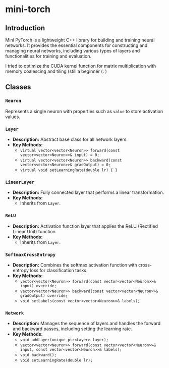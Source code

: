 # mini-torch

## Introduction

Mini PyTorch is a lightweight C++ library for building and training neural networks. It provides the essential components for constructing and managing neural networks, including various types of layers and functionalities for training and evaluation.

I tried to optimize the CUDA kernel function for matrix multiplication with memory coalescing and tiling (still a beginner (: )

## Classes

### `Neuron`

Represents a single neuron with properties such as `value` to store activation values.

### `Layer`

- **Description:** Abstract base class for all network layers.
- **Key Methods:**
  - `virtual vector<vector<Neuron>> forward(const vector<vector<Neuron>>& input) = 0;`
  - `virtual vector<vector<Neuron>> backward(const vector<vector<Neuron>>& gradOutput) = 0;`
  - `virtual void setLearningRate(double lr) { }`

### `LinearLayer`

- **Description:** Fully connected layer that performs a linear transformation.
- **Key Methods:**
  - Inherits from `Layer`.

### `ReLU`

- **Description:** Activation function layer that applies the ReLU (Rectified Linear Unit) function.
- **Key Methods:**
  - Inherits from `Layer`.

### `SoftmaxCrossEntropy`

- **Description:** Combines the softmax activation function with cross-entropy loss for classification tasks.
- **Key Methods:**
  - `vector<vector<Neuron>> forward(const vector<vector<Neuron>>& input) override;`
  - `vector<vector<Neuron>> backward(const vector<vector<Neuron>>& gradOutput) override;`
  - `void setLabels(const vector<vector<Neuron>>& labels);`

### `Network`

- **Description:** Manages the sequence of layers and handles the forward and backward passes, including setting the learning rate.
- **Key Methods:**
  - `void addLayer(unique_ptr<Layer> layer);`
  - `vector<vector<Neuron>> forward(const vector<vector<Neuron>>& input, const vector<vector<Neuron>>& labels);`
  - `void backward();`
  - `void setLearningRate(double lr);`
